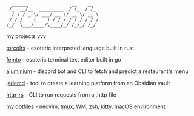 ```
  ______                __    __  
 /_  __/__  _________  / /_  / /_ 
  / / / _ \/ ___/ __ \/ __ \/ __ \
 / / /  __(__  ) /_/ / / / / / / /
/_/  \___/____/\____/_/ /_/_/ /_/ 
```
my projects vvv

[torcolrs](https://github.com/Tesohh/torcolrs) - esoteric interpreted language built in rust

[femto](https://github.com/Tesohh/femto) - esoteric terminal text editor built in go

[aluminium](https://github.com/Tesohh/aluminium) - discord bot and CLI to fetch and predict a restaurant's menu

[jademd](https://github.com/Tesohh/jademd) - tool to create a learning platform from an Obsidian vault

[http-rs](https://github.com/Tesohh/http-rs) - CLI to run requests from a .http file

[my dotfiles](https://github.com/Tesohh/dotfiles) - neovim, tmux, WM, zsh, kitty, macOS environment
